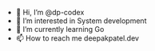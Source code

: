 - 👋 Hi, I’m @dp-codex
- 👀 I’m interested in System development
- 🌱 I’m currently learning Go 
- 📫 How to reach me deepakpatel.dev

<!---
dp-codex/dp-codex is a ✨ special ✨ repository because its `README.md` (this file) appears on your GitHub profile.
You can click the Preview link to take a look at your changes.
--->
